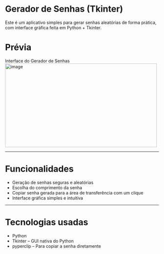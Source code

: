 # Gerador de Senhas (Tkinter)

Este é um aplicativo simples para gerar senhas aleatórias de forma prática, com interface gráfica feita em Python + Tkinter.

# Prévia
Interface do Gerador de Senhas
<img width="497" height="275" alt="image" src="https://github.com/user-attachments/assets/fa81504a-fd21-4200-ba9a-839220a15447" />


---

# Funcionalidades

- Geração de senhas seguras e aleatórias
- Escolha do comprimento da senha
- Copiar senha gerada para a área de transferência com um clique
- Interface gráfica simples e intuitiva

---

# Tecnologias usadas

- Python
- Tkinter – GUI nativa do Python
- pyperclip – Para copiar a senha diretamente

